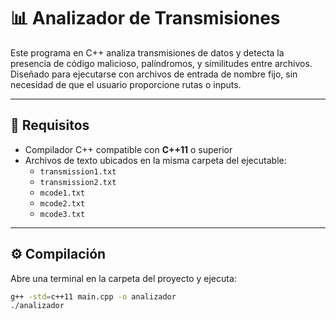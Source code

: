 # 📊 Analizador de Transmisiones

Este programa en C++ analiza transmisiones de datos y detecta la presencia de código malicioso, palíndromos, y similitudes entre archivos. Diseñado para ejecutarse con archivos de entrada de nombre fijo, sin necesidad de que el usuario proporcione rutas o inputs.

---

## 🔧 Requisitos

- Compilador C++ compatible con **C++11** o superior
- Archivos de texto ubicados en la misma carpeta del ejecutable:
  - `transmission1.txt`
  - `transmission2.txt`
  - `mcode1.txt`
  - `mcode2.txt`
  - `mcode3.txt`

---

## ⚙️ Compilación

Abre una terminal en la carpeta del proyecto y ejecuta:

```bash
g++ -std=c++11 main.cpp -o analizador
./analizador

```
